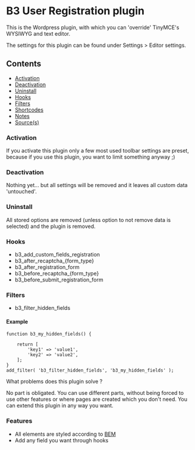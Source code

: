 # B3 User Registration plugin

This is the Wordpress plugin, with which you can 'override' TinyMCE's WYSIWYG and text editor.

The settings for this plugin can be found under Settings > Editor settings.

## Contents

- [Activation](#activate)
- [Deactivation](#deactivate)
- [Uninstall](#uninstall)
- [Hooks](#hooks)
- [Filters](#filters)
- [Shortcodes](#shortcodes)
- [Notes](#notes)
- [Source(s)](#sources)

<a name="activate"></a>
### Activation 

If you activate this plugin only a few most used toolbar settings are preset, because if you use this plugin, you want to limit something anyway ;)

<a name="deactivate"></a>
### Deactivation 

Nothing yet... but all settings will be removed and it leaves all custom data 'untouched'. 

<a name="uninstall"></a>
### Uninstall

All stored options are removed (unless option to not remove data is selected) and the plugin is removed.

<a name="hooks"></a>
### Hooks

- b3_add_custom_fields_registration
- b3_after_recaptcha_{form_type}
- b3_after_registration_form
- b3_before_recaptcha_{form_type}
- b3_before_submit_registration_form

<a name="filters"></a>
### Filters

- b3_filter_hidden_fields

#### Example 

```
function b3_my_hidden_fields() {

    return [
        'key1' => 'value1',
        'key2' => 'value2',
    ];
}
add_filter( 'b3_filter_hidden_fields', 'b3_my_hidden_fields' );
```

What problems does this plugin solve ?

No part is obligated. You can use different parts, without being forced to use other features or where pages are created which you don't need. You can extend this plugin in any way you want.

### Features
- All elements are styled according to [BEM](http://en.bem.info)
- Add any field you want through hooks
